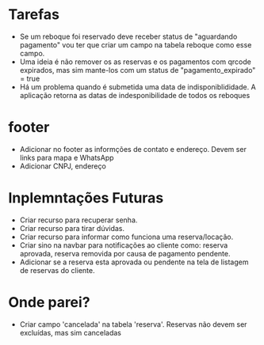 


# Tarefas
* Se um reboque foi reservado deve receber status de "aguardando pagamento" vou ter que criar 
um campo na tabela reboque como esse campo.
* Uma ideia é não remover os as reservas e os pagamentos com qrcode expirados, mas sim mante-los
com um status de "pagamento_expirado" = true
* Há um problema quando é submetida uma data de indisponiblididade. A aplicação retorna as datas
de indesponibilidade de todos os reboques


# footer
* Adicionar no footer as informções de contato e endereço. Devem ser links para mapa e WhatsApp
* Adicionar CNPJ, endereço

# Inplemntações Futuras
* Criar recurso para recuperar senha.
* Criar recurso para tirar dúvidas.
* Criar recurso para informar como funciona uma reserva/locação.
* Criar sino na navbar para notificações ao cliente como: reserva aprovada, reserva removida por causa
    de pagamento pendente.
* Adicionar  se a reserva esta aprovada ou pendente na tela de listagem de reservas do cliente.


# Onde parei?
* Criar campo 'cancelada' na tabela 'reserva'. Reservas não devem ser excluídas, mas sim canceladas


